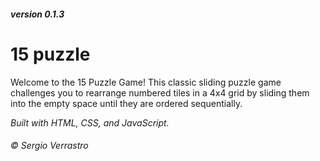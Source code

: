 ##### version 0.1.3
# 15 puzzle

Welcome to the 15 Puzzle Game! This classic sliding puzzle game challenges you to rearrange numbered tiles in a 4x4 grid by sliding them into the empty space until they are ordered sequentially.

*Built with HTML, CSS, and JavaScript.*

###### *© Sergio Verrastro*